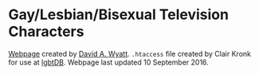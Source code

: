 # Gay/Lesbian/Bisexual Television Characters

[Webpage](
https://home.cc.umanitoba.ca/~wyatt/tv-characters.html) created by [David A. Wyatt](https://home.cc.umanitoba.ca/~wyatt/). `.htaccess` file created by Clair Kronk for use at [lgbtDB](https://lgbtdb.wikibase.cloud/wiki/Property:P689). Webpage last updated 10 September 2016.

